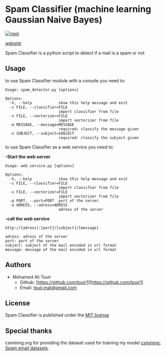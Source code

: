 # Spam Classifier (machine learning Gaussian Naive Bayes)
[![npm](https://img.shields.io/npm/l/date-2.svg?style=flat-square)]()

[website](https://touir1.github.io/Spam-Classifier-machine-learning-Gaussian-Naive-Bayes/)

Spam Classifier is a python script to detect if a mail is a spam or not

## Usage ##

to use Spam Classifier module with a console you need to:
```
Usage: spam_detector.py [options]

Options:
  -h, --help            show this help message and exit
  -c FILE, --classifier=FILE
                        import classifier from file
  -v FILE, --vectorizer=FILE
                        import vectorizer from file
  -m MESSAGE, --message=MESSAGE
                        required: classify the message given
  -s SUBJECT, --subject=SUBJECT
                        required: classify the subject given
```

to use Spam Classifier as a web service you need to:

**-Start the web server**
```
Usage: web_service.py [options]

Options:
  -h, --help            show this help message and exit
  -c FILE, --classifier=FILE
                        import classifier from file
  -v FILE, --vectorizer=FILE
                        import vectorizer from file
  -p PORT, --port=PORT  port of the server
  -a ADRESS, --adress=ADRESS
                        adress of the server
```

**-call the web service**

```
http://[adress]:[port]/[subject]/[message]

adress: adress of the server
port: port of the server
subject: subject of the mail encoded in url format
message: message of the mail encoded in url format
```
## Authors ##

* Mohamed Ali Touir
  * Github: [https://github.com/touir1](https://github.com/touir1)
  * Email: [touir.mat@gmail.com](mailto:touir.mat@gmail.com)

## License ##

Spam Classifier is published under the [MIT license](http://www.opensource.org/licenses/mit-license)

## Special thanks ##

csmining.org for providing the dataset used for training my model [csmining: Spam email datasets](http://csmining.org/index.php/spam-email-datasets-.html).
